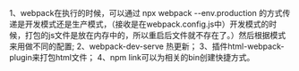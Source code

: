 1、webpack在执行的时候，可以通过 npx webpack --env.production 的方式传递是开发模式还是生产模式，（接收是在webpack.config.js中）开发模式的时候，打包的js文件是放在内存中的，所以重启后文件就不存在了。）然后根据模式来用做不同的配置;
2、webpack-dev-serve 热更新；
3、插件html-webpack-plugin来打包html文件；
4、npm link可以为相关的bin创建快捷方式。
